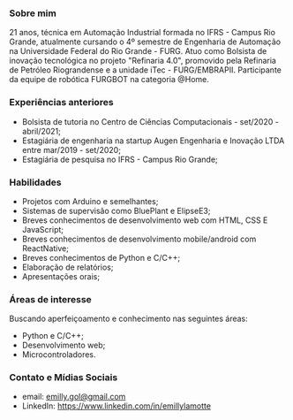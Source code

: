### Sobre mim

  21 anos, técnica em Automação Industrial formada no IFRS - Campus Rio Grande, atualmente cursando o 4º semestre de Engenharia de Automação na Universidade Federal do Rio Grande - FURG. Atuo como Bolsista de inovação tecnológica no projeto "Refinaria 4.0", promovido pela Refinaria de Petróleo Riograndense e a unidade iTec - FURG/EMBRAPII. Participante da equipe de robótica FURGBOT na categoria @Home. 

### Experiências anteriores

- Bolsista de tutoria no Centro de Ciências Computacionais - set/2020 - abril/2021;
- Estagiária de engenharia na startup Augen Engenharia e Inovação LTDA entre mar/2019 - set/2020;
- Estagiária de pesquisa no IFRS - Campus Rio Grande;

### Habilidades
- Projetos com Arduino e semelhantes;
- Sistemas de supervisão como BluePlant e ElipseE3;
- Breves conhecimentos de desenvolvimento web com HTML, CSS E JavaScript;
- Breves conhecimentos de desenvolvimento mobile/android com ReactNative;
- Breves conhecimentos de Python e C/C++;
- Elaboração de relatórios;
- Apresentações orais;

### Áreas de interesse
Buscando aperfeiçoamento e conhecimento nas seguintes áreas:<br>
- Python e C/C++;
- Desenvolvimento web;
- Microcontroladores.
 ### Contato e Mídias Sociais
 - email: emilly.gol@gmail.com
 - LinkedIn: https://www.linkedin.com/in/emillylamotte
 
